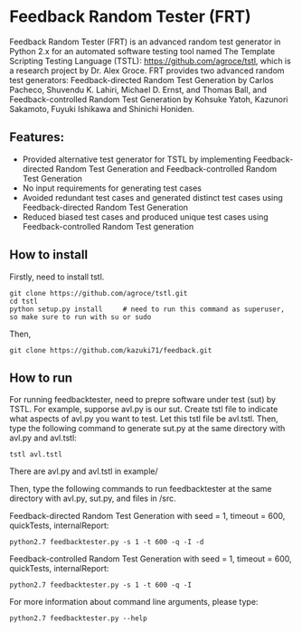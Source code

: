 # Feedback Random Tester (FRT)

Feedback Random Tester (FRT) is an advanced random test generator in Python 2.x for an automated software testing tool named The Template Scripting Testing Language (TSTL): https://github.com/agroce/tstl, which is a research project by Dr. Alex Groce. FRT provides two advanced random test generators: Feedback-directed Random Test Generation by Carlos Pacheco, Shuvendu K. Lahiri, Michael D. Ernst, and Thomas Ball, and Feedback-controlled Random Test Generation by Kohsuke Yatoh, Kazunori Sakamoto, Fuyuki Ishikawa and Shinichi Honiden.

## Features:
* Provided alternative test generator for TSTL by implementing Feedback-directed Random Test Generation and Feedback-controlled Random Test Generation
* No input requirements for generating test cases
* Avoided redundant test cases and generated distinct test cases using Feedback-directed Random Test Generation
* Reduced biased test cases and produced unique test cases using Feedback-controlled Random Test generation

## How to install

Firstly, need to install tstl.
```
git clone https://github.com/agroce/tstl.git
cd tstl
python setup.py install		# need to run this command as superuser, so make sure to run with su or sudo
```

Then,
```
git clone https://github.com/kazuki71/feedback.git
```

## How to run

For running feedbacktester, need to prepre software under test (sut) by TSTL. For example, supporse avl.py is our sut. Create tstl file to indicate what aspects of avl.py you want to test. Let this tstl file be avl.tstl. Then, type the following command to generate sut.py at the same directory with avl.py and avl.tstl:
```
tstl avl.tstl
```
There are avl.py and avl.tstl in example/

Then, type the following commands to run feedbacktester at the same directory with avl.py, sut.py, and files in /src.

Feedback-directed Random Test Generation with seed = 1, timeout = 600, quickTests, internalReport:
```
python2.7 feedbacktester.py -s 1 -t 600 -q -I -d
```

Feedback-controlled Random Test Generation with seed = 1, timeout = 600, quickTests, internalReport:
```
python2.7 feedbacktester.py -s 1 -t 600 -q -I
```

For more information about command line arguments, please type:
```
python2.7 feedbacktester.py --help
```
